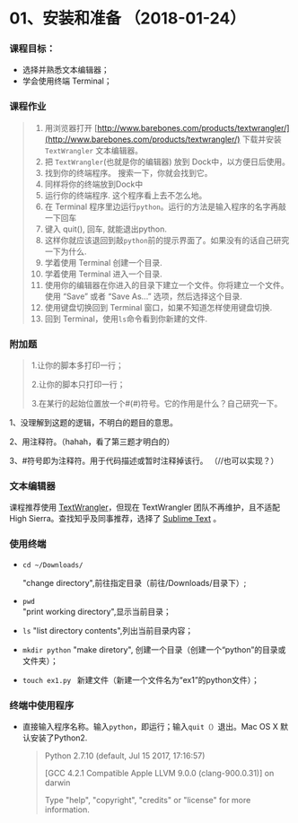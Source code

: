 # 01、安装和准备 （2018-01-24）



### 课程目标：

* 选择并熟悉文本编辑器；
* 学会使用终端 Terminal；




### 课程作业

>1. 用浏览器打开 [http://www.barebones.com/products/textwrangler/](http://www.barebones.com/products/textwrangler/) 下载并安装 `TextWrangler` 文本编辑器。
>2. 把 `TextWrangler`(也就是你的编辑器) 放到 Dock中，以方便日后使用。
>3. 找到你的终端程序。 搜索一下，你就会找到它。
>4. 同样将你的终端放到Dock中
>5. 运行你的终端程序. 这个程序看上去不怎么地。
>6. 在 Terminal 程序里边运行`python`。运行的方法是输入程序的名字再敲一下回车
>7. 键入 quit(), 回车, 就能退出python.
>8. 这样你就应该退回到敲`python`前的提示界面了。如果没有的话自己研究一下为什么.
>9. 学着使用 Terminal 创建一个目录.
>10. 学着使用 Terminal 进入一个目录.
>11. 使用你的编辑器在你进入的目录下建立一个文件。你将建立一个文件。使用 “Save” 或者 “Save As...” 选项，然后选择这个目录.
>12. 使用键盘切换回到 Terminal 窗口，如果不知道怎样使用键盘切换.
>13. 回到 Terminal，使用`ls`命令看到你新建的文件.



### 附加题

>1.让你的脚本多打印一行；
>
> 2.让你的脚本只打印一行； 
>
>3.在某行的起始位置放一个#(#)符号。它的作用是什么？自己研究一下。



1、没理解到这题的逻辑，不明白的题目的意思。

2、用注释符。（hahah，看了第三题才明白的）

3、#符号即为注释符。用于代码描述或暂时注释掉该行。 （//也可以实现？）



### 文本编辑器

课程推荐使用 [TextWrangler](http://www.barebones.com/products/textwrangler/)，但现在 TextWrangler 团队不再维护，且不适配High Sierra。查找知乎及同事推荐，选择了 [Sublime Text](https://www.sublimetext.com/) 。



### 使用终端

* `cd ~/Downloads/`  

  "change directory",前往指定目录（前往/Downloads/目录下）;

* `pwd`   
  "print working directory",显示当前目录；

* `ls`
  "list directory contents",列出当前目录内容；

* `mkdir python` 
  "make diretory", 创建一个目录（创建一个“python”的目录或文件夹）；

* `touch ex1.py `
  新建文件（新建一个文件名为“ex1”的python文件）；




### 终端中使用程序

* 直接输入程序名称。输入`python`，即运行；输入`quit（）`退出。Mac OS X 默认安装了Python2.

  >Python 2.7.10 (default, Jul 15 2017, 17:16:57)
  >
  >[GCC 4.2.1 Compatible Apple LLVM 9.0.0 (clang-900.0.31)] on darwin
  >
  >Type "help", "copyright", "credits" or "license" for more information.

  ​